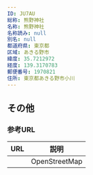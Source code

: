 ```yaml
---
ID: JU7AU
総称: 熊野神社
名称: 熊野神社
名称読み: null
別名: null
都道府県: 東京都
区域: あきる野市
緯度: 35.7212972
経度: 139.3170783
郵便番号: 1970821
住所: 東京都あきる野市小川
---
```


## その他

### 参考URL

| URL | 説明          |
| --- | ------------- |
|     | OpenStreetMap |
